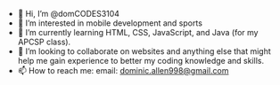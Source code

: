 - 👋 Hi, I’m @domCODES3104
- 👀 I’m interested in mobile development and sports
- 🌱 I’m currently learning HTML, CSS, JavaScript, and Java (for my APCSP class).
- 💞️ I’m looking to collaborate on websites and anything else that might help me gain experience to better my coding knowledge and skills. 
- 📫 How to reach me: email: dominic.allen998@gmail.com

<!---
domCODES3104/domCODES3104 is a ✨ special ✨ repository because its `README.md` (this file) appears on your GitHub profile.
You can click the Preview link to take a look at your changes.
--->
